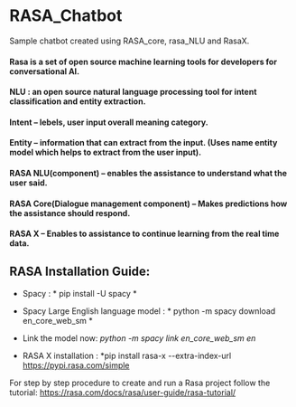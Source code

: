 # RASA_Chatbot
Sample chatbot created using RASA_core, rasa_NLU and RasaX.

#### Rasa is a set of open source machine learning tools for developers for conversational AI.

#### NLU : an open source natural language processing tool for intent classification and entity extraction.

#### Intent – lebels, user input overall meaning category.

#### Entity – information that can extract from the input. (Uses name entity model which helps to extract from the user input).

#### RASA NLU(component) – enables the assistance to understand what the user said.
#### RASA Core(Dialogue management component) – Makes predictions how the assistance should respond.
#### RASA X – Enables to assistance to continue learning from the real time data.

## RASA Installation Guide:

-  Spacy : * pip install -U spacy *

-  Spacy Large English language model : * python -m spacy download en_core_web_sm *

-  Link the model now: *python -m spacy link en_core_web_sm en*

-  RASA X installation : *pip install rasa-x --extra-index-url https://pypi.rasa.com/simple

For step by step procedure to create and run a Rasa project follow the tutorial:
https://rasa.com/docs/rasa/user-guide/rasa-tutorial/



